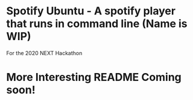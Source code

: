 # Spotify Ubuntu - A spotify player that runs in command line (Name is WIP)
For the 2020 NEXT Hackathon

# More Interesting README Coming soon!
